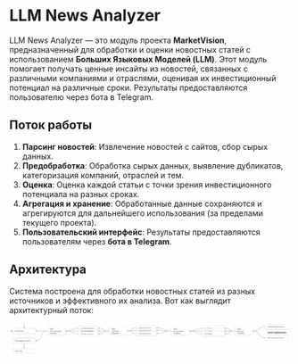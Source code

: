 
# LLM News Analyzer

LLM News Analyzer — это модуль проекта **MarketVision**, предназначенный для обработки и оценки новостных статей с использованием **Больших Языковых Моделей (LLM)**. Этот модуль помогает получать ценные инсайты из новостей, связанных с различными компаниями и отраслями, оценивая их инвестиционный потенциал на различные сроки. Результаты предоставляются пользователю через бота в Telegram.

## Поток работы

1. **Парсинг новостей**: Извлечение новостей с сайтов, сбор сырых данных.
2. **Предобработка**: Обработка сырых данных, выявление дубликатов, категоризация компаний, отраслей и тем.
3. **Оценка**: Оценка каждой статьи с точки зрения инвестиционного потенциала на разных сроках.
4. **Агрегация и хранение**: Обработанные данные сохраняются и агрегируются для дальнейшего использования (за пределами текущего проекта).
5. **Пользовательский интерфейс**: Результаты предоставляются пользователям через **бота в Telegram**.

## Архитектура

Система построена для обработки новостных статей из разных источников и эффективного их анализа. Вот как выглядит архитектурный поток:

![Архитектура](./architecture.png)
